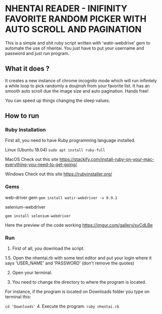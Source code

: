 # NHENTAI READER - INIFINITY FAVORITE RANDOM PICKER WITH AUTO SCROLL AND PAGINATION 

This is a simple and shit ruby script written with 'watir-webdrive' gem to automate the use of nhentai.
You just have to put your username and password and just run program.

## What it does ?
It creates a new instance of chrome incognito mode which will run infinitely a while loop to pick randomly a doujinsh
from your favorite list. It has an smooth auto scroll due the image size and auto pagination. Hands free!

You can speed up things changing the sleep values.

## How to run
### Ruby Installation

First all, you need to have Ruby programming language installed.

Linux (Ubuntu 18.04)
`
sudo apt install ruby-full
`

MacOS Check out this site https://stackify.com/install-ruby-on-your-mac-everything-you-need-to-get-going/

Windows Check out this site https://rubyinstaller.org/

### Gems

web-driver gem
`
gem install watir-webdriver -v 0.9.1
`	

selenium-webdriver

`gem install selenium-webdriver
`

Here the preview of the code working
https://imgur.com/gallery/svCdLBe


### Run
1. First of all, you download the script. 

1.5. Open the nhentai.rb with some text editor and put your login where it says 'USER_NAME' and 'PASSWORD' (don't remove the quotes)

2. Open your terminal.

3. You need to change the directory to where the program is located.

For instance, if the program is located on Downloads folder you type on terminal this:

`
cd 'Downloads'
`
4. Execute the program. 
`
ruby nhentai.rb
`



